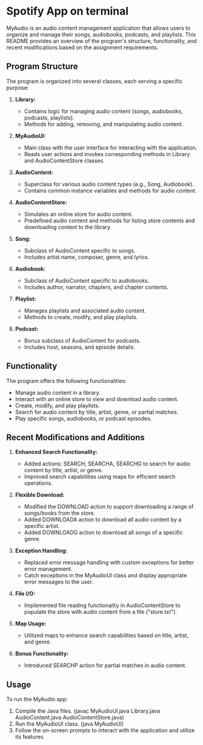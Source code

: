 # Spotify App on terminal


MyAudio is an audio content management application that allows users to organize and manage their songs, audiobooks, podcasts, and playlists. This README provides an overview of the program's structure, functionality, and recent modifications based on the assignment requirements.

## Program Structure

The program is organized into several classes, each serving a specific purpose:

1. **Library:**
   - Contains logic for managing audio content (songs, audiobooks, podcasts, playlists).
   - Methods for adding, removing, and manipulating audio content.

2. **MyAudioUI:**
   - Main class with the user interface for interacting with the application.
   - Reads user actions and invokes corresponding methods in Library and AudioContentStore classes.

3. **AudioContent:**
   - Superclass for various audio content types (e.g., Song, Audiobook).
   - Contains common instance variables and methods for audio content.

4. **AudioContentStore:**
   - Simulates an online store for audio content.
   - Predefined audio content and methods for listing store contents and downloading content to the library.

5. **Song:**
   - Subclass of AudioContent specific to songs.
   - Includes artist name, composer, genre, and lyrics.

6. **Audiobook:**
   - Subclass of AudioContent specific to audiobooks.
   - Includes author, narrator, chapters, and chapter contents.

7. **Playlist:**
   - Manages playlists and associated audio content.
   - Methods to create, modify, and play playlists.

8. **Podcast:**
   - Bonus subclass of AudioContent for podcasts.
   - Includes host, seasons, and episode details.

## Functionality

The program offers the following functionalities:

- Manage audio content in a library.
- Interact with an online store to view and download audio content.
- Create, modify, and play playlists.
- Search for audio content by title, artist, genre, or partial matches.
- Play specific songs, audiobooks, or podcast episodes.

## Recent Modifications and Additions

1. **Enhanced Search Functionality:**
   - Added actions: SEARCH, SEARCHA, SEARCHG to search for audio content by title, artist, or genre.
   - Improved search capabilities using maps for efficient search operations.

2. **Flexible Download:**
   - Modified the DOWNLOAD action to support downloading a range of songs/books from the store.
   - Added DOWNLOADA action to download all audio content by a specific artist.
   - Added DOWNLOADG action to download all songs of a specific genre.

3. **Exception Handling:**
   - Replaced error message handling with custom exceptions for better error management.
   - Catch exceptions in the MyAudioUI class and display appropriate error messages to the user.

4. **File I/O:**
   - Implemented file reading functionality in AudioContentStore to populate the store with audio content from a file ("store.txt").

5. **Map Usage:**
   - Utilized maps to enhance search capabilities based on title, artist, and genre.

6. **Bonus Functionality:**
   - Introduced SEARCHP action for partial matches in audio content.

## Usage

To run the MyAudio app:
1. Compile the Java files.
   (javac MyAudioUI.java Library.java AudioContent.java AudioContentStore.java)
2. Run the MyAudioUI class.
   (java MyAudioUI)
3. Follow the on-screen prompts to interact with the application and utilize its features.


